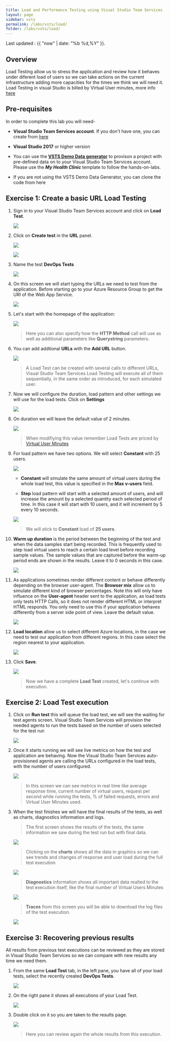 ```yaml
---
title: Load and Performance Testing using Visual Studio Team Services
layout: page
sidebar: vsts
permalink: /labs/vsts/load/
folder: /labs/vsts/load/
---
```


Last updated : {{ "now" | date: "%b %d,%Y" }}.

## Overview

Load Testing allow us to stress the application and review how it behaves under diferent load of users so we can take actions on the current infrastructure adding more capacities for the times we think we will need it.
Load Testing in visual Studio is billed by Virtual User minutes, more info [here](https://www.visualstudio.com/team-services/pricing/)

## Pre-requisites

In order to complete this lab you will need-

- **Visual Studio Team Services account**. If you don't have one, you can create from [here](https://www.visualstudio.com/)

- **Visual Studio 2017** or higher version

- You can use the **[VSTS Demo Data generator](http://vstsdemogenerator.azurewebsites.net/Environment/Create)** to provison a project with pre-defined data on to your Visual Studio Team Services account. Please use the ***My Health Clinic*** template to follow the hands-on-labs.

- If you are not using the VSTS Demo Data Generator, you can clone the code from here

## Exercise 1: Create a basic URL Load Testing

1. Sign in to your Visual Studio Team Services account and click on **Load Test**.

    ![](images/1.png)

1. Click on **Create test** in the **URL** panel.

    ![](images/2.png)

    ![](images/3.png)

1. Name the test **DevOps Tests**

    ![](images/4.png)

1. On this screen we will start typing the URLs we need to test from the application. Before starting go to your Azure Resource Group to get the URI of the Web App Service.

    ![](images/5.png)

1. Let's start with the homepage of the application:

    ![](images/6.png)

    > Here you can also specify how the **HTTP Method** call will use as well as additional parameters like **Querystring** parameters.

1. You can add addtional **URLs** with the **Add URL** button.

    ![](images/7.png)

    > A Load Test can be created with several calls to different URLs, Visual Studio Team Services Load Testing will execute all of them sequentially, in the same order as introduced, for each simulated user.

1. Now we will configure the duration, load pattern and other settings we will use for the load tests. Click on **Settings**

    ![](images/8.png)

1. On duration we will leave the default value of 2 minutes.

    ![](images/9.png)

    > When modifiying this value remember Load Tests are priced by [Virtual User Minutes](https://www.visualstudio.com/team-services/pricing/)

1. For load pattern we have two options. We will select **Constant** with 25 users.

    ![](images/10.png)

    - **Constant** will simulate the same amount of virtual users during the whole load test, this value is specified in the **Max v-users** field.

    - **Step** load pattern will start with a selected amount of users, and will increase the amount by a selected quantity each selected period of time. In this case it will start with 10 users, and it will increment by 5 every 10 seconds.

    ![](images/11.png)

    > We will stick to **Constant** load of **25 users**.

1. **Warm up duration** is the period between the beginning of the test and when the data samples start being recorded. This is frequently used to step load virtual users to reach a certain load level before recording sample values. The sample values that are captured before the warm-up period ends are shown in the results. Leave it to 0 seconds in this case.

    ![](images/12.png)

1. As applications sometimes render different content or behave differently depending on the browser user-agent. The **Browser mix** allow us to simulate different kind of browser percentages. Note this will only have influence on the **User-agent** header sent to the application, as load tests only tests HTTP Calls, so it does not render different HTML or interpret HTML responds. You only need to use this if your application behaves differently from a server side point of view. Leave the default value.

    ![](images/13.png)

1. **Load location** allow us to select different Azure locations, in the case we need to test our application from different regions. In this case select the region nearest to your application.

    ![](images/14.png)

1. Click **Save**.

    ![](images/15.png)

    > Now we have a complete **Load Test** created, let's continue with execution.

## Exercise 2: Load Test execution

1. Click on **Run test** this will queue the load test, we will see the waiting for test agents screen. Visual Studio Team Services will provision the needed agents to run the tests based on the number of users selected for the test run

    ![](images/16.png)

1. Once it starts running we will see live metrics on how the test and application are behaving. Now the Visual Studio Team Services auto-provisioned agents are calling the URLs configured in the load tests, with the number of users configured.

    ![](images/17.png)

    > In this screen we can see metrics in real time like average response time, current number of virtual users, request per second while running the tests, % of failed requests, errors and Virtual User Minutes used.

1. When the test finishes we will have the final results of the tests, as well as charts, diagnostics information and logs.

    > The first screen shows the results of the tests, the same information we saw during the test run but with final data.

    ![](images/18.png)

    > Clicking on the **charts** shows all the data in graphics so we can see trends and changes of response and user load during the full test execution

    ![](images/19.png)

    > **Diagnostics** information shows all important data realted to the test execution itself, like the final number of Virtual Users Minutes

    ![](images/20.png)

    > **Traces** from this screen you will be able to download the log files of the test execution.

    ![](images/21.png)

## Exercise 3: Recovering previous results

All results from previous test executions can be reviewed as they are stored in Visual Studio Team Services so we can compare with new results any time we need them.

1. From the same **Load Test** tab, in the left pane, you have all of your load tests, select the recently created **DevOps Tests**.

    ![](images/22.png)

1. On the right pane it shows all executions of your Load Test.

    ![](images/23.png)

1. Double click on it so you are taken to the results page.

    ![](images/24.png)

    > Here you can review again the whole results from this execution.

